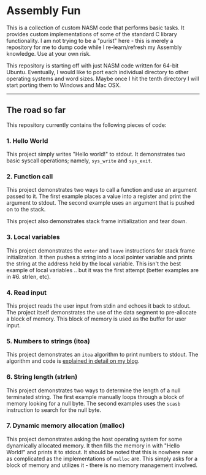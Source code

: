 # Assembly Fun

This is a collection of custom NASM code that performs basic tasks. It provides
custom implementations of some of the standard C library functionality. I am
not trying to be a "purist" here - this is merely a repository for me to dump
code while I re-learn/refresh my Assembly knowledge. Use at your own risk.

This repository is starting off with just NASM code written for 64-bit Ubuntu. Eventually,
I would like to port each individual directory to other operating systems
and word sizes. Maybe once I hit the tenth directory I will start porting them
to Windows and Mac OSX.

-----

## The road so far

This repository currently contains the following pieces of code:

### 1. Hello World
      
This project simply writes "Hello world!" to stdout. It demonstrates two basic
syscall operations; namely, `sys_write` and `sys_exit`.

### 2. Function call

This project demonstrates two ways to call a function and use an argument
passed to it. The first example places a value into a register and print
the argument to stdout. The second example uses an argument that is pushed
on to the stack.

This project also demonstrates stack frame initialization and tear down.

### 3. Local variables

This project demonstrates the `enter` and `leave` instructions for stack
frame initialization. It then pushes a string into a local pointer variable
and prints the string at the address held by the local variable. This isn't
the best example of local variables .. but it was the first attempt (better
examples are in #6. strlen, etc).

### 4. Read input

This project reads the user input from stdin and echoes it back to stdout.
The project itself demonstrates the use of the data segment to pre-allocate
a block of memory. This block of memory is used as the buffer for user input.

### 5. Numbers to strings (itoa)

This project demonstrates an `itoa` algorithm to print numbers
to stdout. The algorithm and code is [explained in detail on my blog](https://simonsdotnet.wordpress.com/2015/01/13/converting-numbers-to-strings-in-nasm-a-basic-itoa-implementation/).

### 6. String length (strlen)

This project demonstrates two ways to determine the length of a null terminated
string. The first example manually loops through a block of memory looking
for a null byte. The second examples uses the `scasb` instruction to search
for the null byte.

### 7. Dynamic memory allocation (malloc)

This project demonstrates asking the host operating system for some 
dynamically allocated memory. It then fills the memory in with "Hello World!"
and prints it to stdout. It should be noted that this is nowhere near as
complicated as the implementations of `malloc` are. This simply asks for a 
block of memory and utilizes it - there is no memory management involved.
